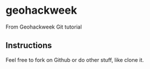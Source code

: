 # geohackweek
From Geohackweek Git tutorial

## Instructions
Feel free to fork on Github or do other stuff, like clone it.
